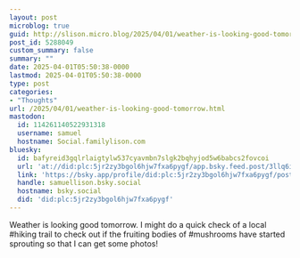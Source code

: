 ```yaml
---
layout: post
microblog: true
guid: http://slison.micro.blog/2025/04/01/weather-is-looking-good-tomorrow.html
post_id: 5288049
custom_summary: false
summary: ""
date: 2025-04-01T05:50:38-0000
lastmod: 2025-04-01T05:50:38-0000
type: post
categories:
- "Thoughts"
url: /2025/04/01/weather-is-looking-good-tomorrow.html
mastodon:
  id: 114261140522931318
  username: samuel
  hostname: Social.familylison.com
bluesky:
  id: bafyreid3gqlrlaigtylw537cyavmbn7slgk2bqhyjod5w6babcs2fovcoi
  url: 'at://did:plc:5jr2zy3bgol6hjw7fxa6pygf/app.bsky.feed.post/3llq6iznhsj2b'
  link: 'https://bsky.app/profile/did:plc:5jr2zy3bgol6hjw7fxa6pygf/post/3llq6iznhsj2b'
  handle: samuellison.bsky.social
  hostname: bsky.social
  did: 'did:plc:5jr2zy3bgol6hjw7fxa6pygf'
---
```

Weather is looking good tomorrow. I might do a quick check of a local #hiking trail to check out if the fruiting bodies of #mushrooms have started sprouting so that I can get some photos!
